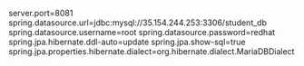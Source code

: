 server.port=8081
spring.datasource.url=jdbc:mysql://35.154.244.253:3306/student_db
spring.datasource.username=root
spring.datasource.password=redhat
spring.jpa.hibernate.ddl-auto=update
spring.jpa.show-sql=true
spring.jpa.properties.hibernate.dialect=org.hibernate.dialect.MariaDBDialect
